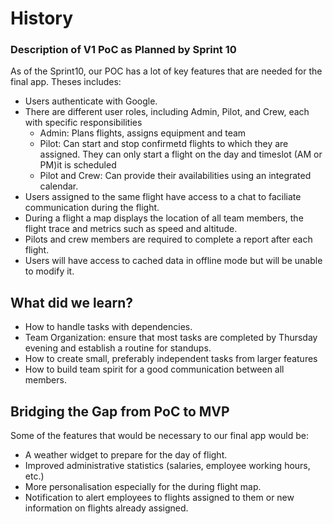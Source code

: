 # History


### Description of V1 PoC as Planned by Sprint 10
As of the Sprint10, our POC has a lot of key features that are needed for the
final app. Theses includes:
* Users authenticate with Google.
* There are different user roles, including Admin, Pilot, and Crew, each with specific responsibilities
    * Admin: Plans flights, assigns equipment and team
    * Pilot: Can start and stop confirmetd flights to which they are assigned. They can only start a flight on the day and timeslot (AM or PM)it is scheduled
    * Pilot and Crew: Can provide their availabilities using an integrated calendar.
* Users assigned to the same flight have access to a chat to faciliate communication during the flight.
* During a flight a map displays the location of all team members, the flight trace and metrics such as speed and altitude.
* Pilots and crew members are required to complete a report after each flight.
* Users will have access to cached data in offline mode but will be unable to modify it.

## What did we learn?
* How to handle tasks with dependencies.
* Team Organization: ensure that most tasks are completed by Thursday evening and establish a routine for standups.
* How to create small, preferably independent tasks from larger features
* How to build team spirit for a good communication between all members.

## Bridging the Gap from PoC to MVP
Some of the features that would be necessary to our final app would be:
* A weather widget to prepare for the day of flight.
* Improved administrative statistics (salaries, employee working hours, etc.)
* More personalisation especially for the during flight map.
* Notification to alert employees to flights assigned to them or new information on flights already assigned.

